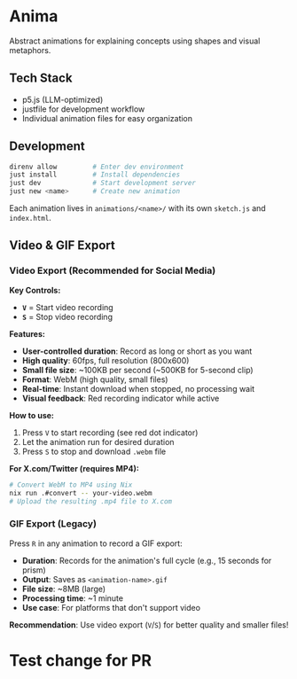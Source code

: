 
# Anima

Abstract animations for explaining concepts using shapes and visual metaphors.

## Tech Stack

- p5.js (LLM-optimized)
- justfile for development workflow
- Individual animation files for easy organization

## Development

```bash
direnv allow         # Enter dev environment
just install         # Install dependencies
just dev             # Start development server
just new <name>      # Create new animation
```

Each animation lives in `animations/<name>/` with its own `sketch.js` and `index.html`.

## Video & GIF Export

### Video Export (Recommended for Social Media)

**Key Controls:**
- **`V`** = Start video recording
- **`S`** = Stop video recording

**Features:**
- **User-controlled duration**: Record as long or short as you want
- **High quality**: 60fps, full resolution (800x600)
- **Small file size**: ~100KB per second (~500KB for 5-second clip)
- **Format**: WebM (high quality, small files)
- **Real-time**: Instant download when stopped, no processing wait
- **Visual feedback**: Red recording indicator while active

**How to use:**
1. Press `V` to start recording (see red dot indicator)
2. Let the animation run for desired duration
3. Press `S` to stop and download `.webm` file

**For X.com/Twitter (requires MP4):**
```bash
# Convert WebM to MP4 using Nix
nix run .#convert -- your-video.webm
# Upload the resulting .mp4 file to X.com
```

### GIF Export (Legacy)

Press `R` in any animation to record a GIF export:

- **Duration**: Records for the animation's full cycle (e.g., 15 seconds for prism)  
- **Output**: Saves as `<animation-name>.gif`
- **File size**: ~8MB (large)
- **Processing time**: ~1 minute
- **Use case**: For platforms that don't support video

**Recommendation**: Use video export (`V`/`S`) for better quality and smaller files!
# Test change for PR
